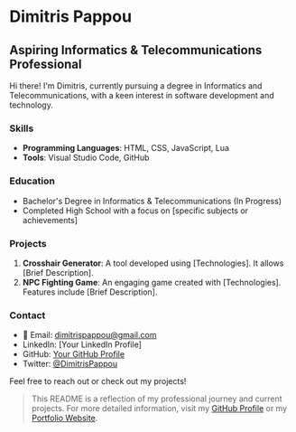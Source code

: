# Dimitris Pappou

## Aspiring Informatics & Telecommunications Professional

Hi there! I'm Dimitris, currently pursuing a degree in Informatics and Telecommunications, with a keen interest in software development and technology.

### Skills
- **Programming Languages**: HTML, CSS, JavaScript, Lua
- **Tools**: Visual Studio Code, GitHub

### Education
- Bachelor's Degree in Informatics & Telecommunications (In Progress)
- Completed High School with a focus on [specific subjects or achievements]

### Projects
1. **Crosshair Generator**: A tool developed using [Technologies]. It allows [Brief Description].
2. **NPC Fighting Game**: An engaging game created with [Technologies]. Features include [Brief Description].

### Contact
- 📧 Email: dimitrispappou@gmail.com
- LinkedIn: [Your LinkedIn Profile]
- GitHub: [Your GitHub Profile](https://github.com/DimitrisPappou)
- Twitter: [@DimitrisPappou](https://twitter.com/DimitrisPappou)

Feel free to reach out or check out my projects!

> This README is a reflection of my professional journey and current projects. For more detailed information, visit my [GitHub Profile](https://github.com/DimitrisPappou) or my [Portfolio Website](https://dimitrispappou.github.io).
